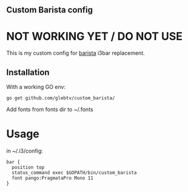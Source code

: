 ## Custom Barista config

# NOT WORKING YET / DO NOT USE

This is my custom config for [barista](https://github.com/soumya92/barista) i3bar replacement.

## Installation

With a working GO env:

    go get github.com/glebtv/custom_barista/

Add fonts from fonts dir to ~/.fonts

# Usage

in ~/.i3/config:

```
bar {
  position top
  status_command exec $GOPATH/bin/custom_barista
  font pango:PragmataPro Mono 11
}
```
